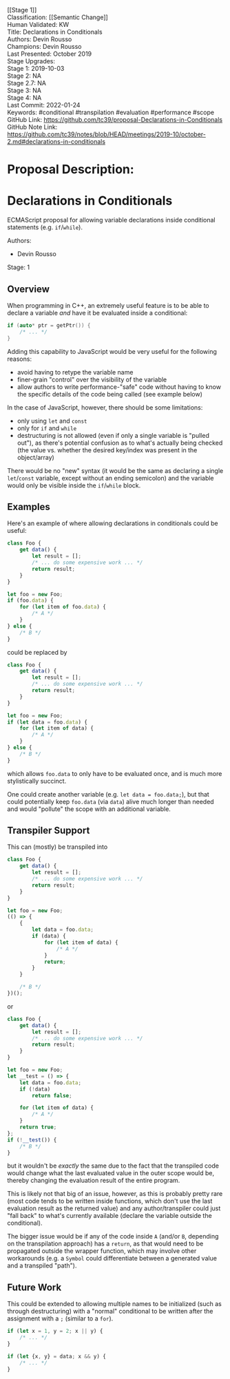 [[Stage 1]]<br>Classification: [[Semantic Change]]<br>Human Validated: KW<br>Title: Declarations in Conditionals<br>Authors: Devin Rousso<br>Champions: Devin Rousso<br>Last Presented: October 2019<br>Stage Upgrades:<br>Stage 1: 2019-10-03  
Stage 2: NA  
Stage 2.7: NA  
Stage 3: NA  
Stage 4: NA<br>Last Commit: 2022-01-24<br>Keywords:  #conditional #transpilation #evaluation #performance #scope<br>GitHub Link: https://github.com/tc39/proposal-Declarations-in-Conditionals <br>GitHub Note Link: https://github.com/tc39/notes/blob/HEAD/meetings/2019-10/october-2.md#declarations-in-conditionals
# Proposal Description:
# Declarations in Conditionals

ECMAScript proposal for allowing variable declarations inside conditional statements (e.g. `if`/`while`).

Authors:
 - Devin Rousso

Stage: 1

## Overview

When programming in C++, an extremely useful feature is to be able to declare a variable _and_ have it be evaluated inside a conditional:

```cpp
if (auto* ptr = getPtr()) {
    /* ... */
}
```

Adding this capability to JavaScript would be very useful for the following reasons:
 - avoid having to retype the variable name
 - finer-grain "control" over the visibility of the variable
 - allow authors to write performance-"safe" code without having to know the specific details of the code being called (see example below)

In the case of JavaScript, however, there should be some limitations:
 - only using `let` and `const`
 - only for `if` and `while`
 - destructuring is not allowed (even if only a single variable is "pulled out"), as there's potential confusion as to what's actually being checked (the value vs. whether the desired key/index was present in the object/array)
 
There would be no "new" syntax (it would be the same as declaring a single `let`/`const` variable, except without an ending semicolon) and the variable would only be visible inside the `if`/`while` block.

## Examples

Here's an example of where allowing declarations in conditionals could be useful:

```js
class Foo {
    get data() {
        let result = [];
        /* ... do some expensive work ... */
        return result;
    }
}

let foo = new Foo;
if (foo.data) {
    for (let item of foo.data) {
        /* A */
    }
} else {
    /* B */
}
````

could be replaced by

```js
class Foo {
    get data() {
        let result = [];
        /* ... do some expensive work ... */
        return result;
    }
}

let foo = new Foo;
if (let data = foo.data) {
    for (let item of data) {
        /* A */
    }
} else {
    /* B */
}
```

which allows `foo.data` to only have to be evaluated once, and is much more stylistically succinct.

One could create another variable (e.g. `let data = foo.data;`), but that could potentially keep `foo.data` (via `data`) alive much longer than needed and would "pollute" the scope with an additional variable.

## Transpiler Support

This can (mostly) be transpiled into

```js
class Foo {
    get data() {
        let result = [];
        /* ... do some expensive work ... */
        return result;
    }
}

let foo = new Foo;
(() => {
    {
        let data = foo.data;
        if (data) {
            for (let item of data) {
                /* A */
            }
            return;
        }
    }

    /* B */
})();
```
or

```js
class Foo {
    get data() {
        let result = [];
        /* ... do some expensive work ... */
        return result;
    }
}

let foo = new Foo;
let __test = () => {
    let data = foo.data;
    if (!data)
        return false;

    for (let item of data) {
        /* A */
    }
    return true;
};
if (!__test()) {
    /* B */
}
```

but it wouldn't be _exactly_ the same due to the fact that the transpiled code would change what the last evaluated value in the outer scope would be, thereby changing the evaluation result of the entire program.

This is likely not that big of an issue, however, as this is probably pretty rare (most code tends to be written inside functions, which don't use the last evaluation result as the returned value) and any author/transpiler could just "fall back" to what's currently available (declare the variable outside the conditional).

The bigger issue would be if any of the code inside `A` (and/or `B`, depending on the transpilation approach) has a `return`, as that would need to be propagated outside the wrapper function, which may involve other workarounds (e.g. a `Symbol` could differentiate between a generated value and a transpiled "path").

## Future Work

This could be extended to allowing multiple names to be initialized (such as through destructuring) with a "normal" conditional to be written after the assignment with a `;` (similar to a `for`).

```js
if (let x = 1, y = 2; x || y) {
    /* ... */
}
```

```js
if (let {x, y} = data; x && y) {
    /* ... */
}
```
<br>